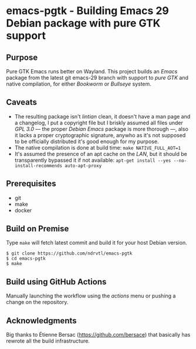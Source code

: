 # emacs-pgtk - Building Emacs 29 Debian package with pure GTK support

## Purpose

Pure GTK Emacs runs better on Wayland.
This project builds an *Emacs* package from the latest git emacs-29 branch with support to *pure GTK* and native compilation,
for either *Bookworm* or *Bullseye* system.

## Caveats

* The resulting package isn't *lintian* clean, it doesn't have a man page and a changelog, I put a copyright file but I briskly assumed all files under *GPL 3.0* — the proper *Debian Emacs* package is more thorough —, also it lacks a proper cryptographic signature, anywho as it's not supposed to be officially distributed it's good enough for my purpose.
* The native compilation is done at build time: `make NATIVE_FULL_AOT=1`
* It's assumed the presence of an apt cache on the *LAN*, but it should be transparently bypassed it if not available: `apt-get install --yes --no-install-recommends auto-apt-proxy`


## Prerequisites

- git
- make
- docker


## Build on Premise

Type `make` will fetch latest commit and build it for your host Debian version.

```shell
$ git clone https://github.com/ndrvtl/emacs-pgtk
$ cd emacs-pgtk
$ make
```


## Build using GitHub Actions

Manually launching the workflow using the *actions* menu or pushing a change on the repository.

## Acknowledgments

Big thanks to Étienne Bersac (https://github.com/bersace) that basically has rewrote all the build infrastructure.


